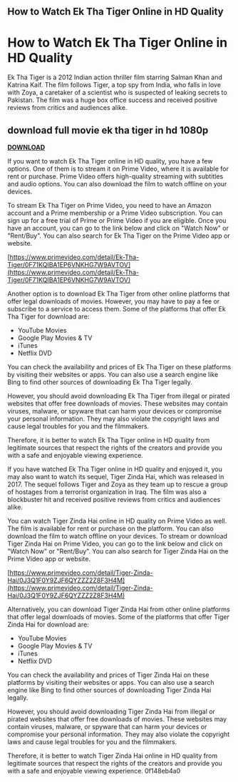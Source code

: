 ## How to Watch Ek Tha Tiger Online in HD Quality

  
# How to Watch Ek Tha Tiger Online in HD Quality
 
Ek Tha Tiger is a 2012 Indian action thriller film starring Salman Khan and Katrina Kaif. The film follows Tiger, a top spy from India, who falls in love with Zoya, a caretaker of a scientist who is suspected of leaking secrets to Pakistan. The film was a huge box office success and received positive reviews from critics and audiences alike.
 
## download full movie ek tha tiger in hd 1080p


[**DOWNLOAD**](https://www.google.com/url?q=https%3A%2F%2Fssurll.com%2F2tKutn&sa=D&sntz=1&usg=AOvVaw3DWRfInSxjezUq9a6095Gh)

 
If you want to watch Ek Tha Tiger online in HD quality, you have a few options. One of them is to stream it on Prime Video, where it is available for rent or purchase. Prime Video offers high-quality streaming with subtitles and audio options. You can also download the film to watch offline on your devices.
 
To stream Ek Tha Tiger on Prime Video, you need to have an Amazon account and a Prime membership or a Prime Video subscription. You can sign up for a free trial of Prime or Prime Video if you are eligible. Once you have an account, you can go to the link below and click on "Watch Now" or "Rent/Buy". You can also search for Ek Tha Tiger on the Prime Video app or website.
 
[https://www.primevideo.com/detail/Ek-Tha-Tiger/0F71KQIBA1EP6VNKHG7W9AVTOV](https://www.primevideo.com/detail/Ek-Tha-Tiger/0F71KQIBA1EP6VNKHG7W9AVTOV)
 
Another option is to download Ek Tha Tiger from other online platforms that offer legal downloads of movies. However, you may have to pay a fee or subscribe to a service to access them. Some of the platforms that offer Ek Tha Tiger for download are:
 
- YouTube Movies
- Google Play Movies & TV
- iTunes
- Netflix DVD

You can check the availability and prices of Ek Tha Tiger on these platforms by visiting their websites or apps. You can also use a search engine like Bing to find other sources of downloading Ek Tha Tiger legally.
 
However, you should avoid downloading Ek Tha Tiger from illegal or pirated websites that offer free downloads of movies. These websites may contain viruses, malware, or spyware that can harm your devices or compromise your personal information. They may also violate the copyright laws and cause legal troubles for you and the filmmakers.
 
Therefore, it is better to watch Ek Tha Tiger online in HD quality from legitimate sources that respect the rights of the creators and provide you with a safe and enjoyable viewing experience.
  
If you have watched Ek Tha Tiger online in HD quality and enjoyed it, you may also want to watch its sequel, Tiger Zinda Hai, which was released in 2017. The sequel follows Tiger and Zoya as they team up to rescue a group of hostages from a terrorist organization in Iraq. The film was also a blockbuster hit and received positive reviews from critics and audiences alike.
 
You can watch Tiger Zinda Hai online in HD quality on Prime Video as well. The film is available for rent or purchase on the platform. You can also download the film to watch offline on your devices. To stream or download Tiger Zinda Hai on Prime Video, you can go to the link below and click on "Watch Now" or "Rent/Buy". You can also search for Tiger Zinda Hai on the Prime Video app or website.
 
[https://www.primevideo.com/detail/Tiger-Zinda-Hai/0J3Q1F0Y9ZJF6QYZZZ2Z8F3H4M](https://www.primevideo.com/detail/Tiger-Zinda-Hai/0J3Q1F0Y9ZJF6QYZZZ2Z8F3H4M)
 
Alternatively, you can download Tiger Zinda Hai from other online platforms that offer legal downloads of movies. Some of the platforms that offer Tiger Zinda Hai for download are:

- YouTube Movies
- Google Play Movies & TV
- iTunes
- Netflix DVD

You can check the availability and prices of Tiger Zinda Hai on these platforms by visiting their websites or apps. You can also use a search engine like Bing to find other sources of downloading Tiger Zinda Hai legally.
 
However, you should avoid downloading Tiger Zinda Hai from illegal or pirated websites that offer free downloads of movies. These websites may contain viruses, malware, or spyware that can harm your devices or compromise your personal information. They may also violate the copyright laws and cause legal troubles for you and the filmmakers.
 
Therefore, it is better to watch Tiger Zinda Hai online in HD quality from legitimate sources that respect the rights of the creators and provide you with a safe and enjoyable viewing experience.
 0f148eb4a0
